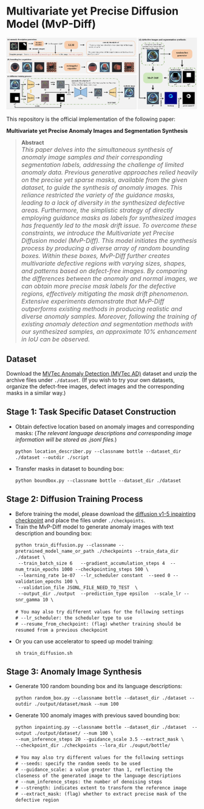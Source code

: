 #  Multivariate yet Precise Diffusion Model (MvP-Diff)
![](./main.png)

This repository is the official implementation of the following paper:

**Multivariate yet Precise Anomaly Images and Segmentation Synthesis**<br>

> **Abstract**<br>
> <font size=3> *This paper delves into the simultaneous synthesis of anomaly image samples and their corresponding segmentation labels, addressing the challenge of limited anomaly data. Previous generative approaches relied heavily on the precise yet sparse masks, available from the given dataset, to guide the synthesis of anomaly images. This reliance restricted the variety of the guidance masks, leading to a lack of diversity in the synthesized defective areas. Furthermore, the simplistic strategy of directly employing guidance masks as labels for synthesized images has frequently led to the mask drift issue. To overcome these constraints, we introduce the Multivariate yet Precise Diffusion model (MvP-Diff). This model initiates the synthesis process by producing a diverse array of random bounding boxes. Within these boxes, MvP-Diff further creates multivariate defective regions with varying sizes, shapes, and patterns based on defect-free images. By comparing the differences between the anomaly and normal images, we can obtain more precise mask labels for the defective regions, effectively mitigating the mask drift phenomenon. Extensive experiments demonstrate that MvP-Diff outperforms existing methods in producing realistic and diverse anomaly samples. Moreover, following the training of existing anomaly detection and segmentation methods with our synthesized samples, an approximate 10\% enhancement in IoU can be observed.* </font>


## Dataset

Download the [MVTec Anomaly Detection (MVTec AD)](https://www.mvtec.com/company/research/datasets/mvtec-ad/) dataset and unzip the archive files under ```./dataset```. (If you wish to try your own datasets, organize the defect-free images, defect images and the corresponding masks in a similar way.)

    
## Stage 1: Task Specific Dataset Construction

- Obtain defective location based on anomaly images and corresponding masks: (*The relevant language descriptions and corresponding image information will be stored as .jsonl files.*)
    ```shell
    python location_describer.py --classname bottle --dataset_dir ./dataset --outdir ./script
    ```
- Transfer masks in dataset to bounding box:
    ```shell
    python boundbox.py --classname bottle --dataset_dir ./dataset  

## Stage 2: Diffusion Training Process
- Before training the model, please download the [diffusion v1-5 inpainting checkpoint](https://huggingface.co/runwayml/stable-diffusion-v1-5) and place the files under ```./checkpoints```. 
- Train the MvP-Diff model to generate anomaly images with text description and bounding box:
    ```shell
    python train_diffusion.py --classname --pretrained_model_name_or_path ./checkpoints --train_data_dir ./dataset \
     --train_batch_size 6   --gradient_accumulation_steps 4  --num_train_epochs 1000 --checkpointing_steps 500 \
     --learning_rate 1e-07  --lr_scheduler constant  --seed 0 --validation_epochs 100 \
     --validation_file JSONL_FILE_NEED_TO_TEST  \
     --output_dir ./output  --prediction_type epsilon  --scale_lr --snr_gamma 10 \
    
    # You may also try different values for the following settings
    # --lr_scheduler: the scheduler type to use
    # --resume_from_checkpoint: (flag) whether training should be resumed from a previous checkpoint
    ```
- Or you can use accelerator to speed up model training:
    ```shell
    sh train_diffusion.sh
    ```

## Stage 3: Anomaly Image Synthesis
- Generate 100 random bounding box and its language descriptions:
  ```shell
  python random_box.py --classname bottle --dataset_dir ./dataset --outdir ./output/dataset/mask --num 100
  ```
  
- Generate 100 anomaly images with previous saved bounding box: 
    ```shell
    python inpainting.py --classname bottle --dataset_dir ./dataset  --output ./output/dataset/ --num 100 \
    --num_inference_steps 20 --guidance_scale 3.5 --extract_mask \
    --checkpoint_dir ./checkpoints --lora_dir ./ouput/bottle/
        
    # You may also try different values for the following settings
    # --seeds: specify the random seeds to be used
    # --guidance_scale: a value greater than 1, reflecting the closeness of the generated image to the language descriptions
    # --num_inference_steps: the number of denoising steps
    # --strength: indicates extent to transform the reference image
    # --extract_mask: (flag) whether to extract precise mask of the defective region 
    ```

     
